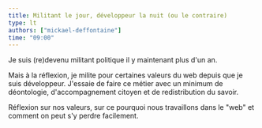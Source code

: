 ```yaml
---
title: Militant le jour, développeur la nuit (ou le contraire)
type: lt
authors: ["mickael-deffontaine"]
time: "09:00"
---
```


Je suis (re)devenu militant politique il y maintenant plus d'un an.

Mais à la réflexion, je milite pour certaines valeurs du web depuis que je suis développeur.
J'essaie de faire ce métier avec un minimum de déontologie, d'accompagnement citoyen et de redistribution du savoir.

Réflexion sur nos valeurs, sur ce pourquoi nous travaillons dans le "web" et comment on peut s'y perdre facilement.
